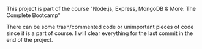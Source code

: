 This project is part of the course "Node.js, Express, MongoDB & More: The Complete Bootcamp"

There can be some trash/commented code or unimportant pieces of code since it is a part of course. I will clear everything for the last commit in the end of the project.